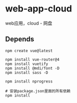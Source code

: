 # web-app-cloud

web应用，cloud - 网盘

## Depends

```shell
npm create vue@latest

npm install vue-router@4
npm install vuetify
npm install @mdi/font -D
npm install sass -D

npm install nprogress
```

```shell
# 安装package.json里面的所有依赖
npm install
```
